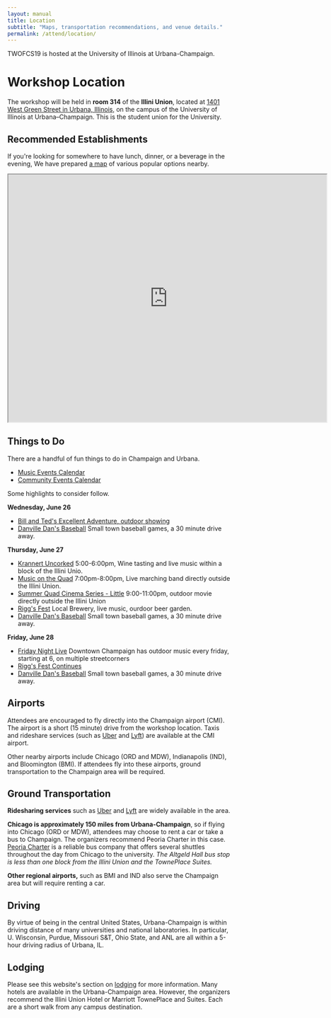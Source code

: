 ```yaml
---
layout: manual
title: Location
subtitle: "Maps, transportation recommendations, and venue details."
permalink: /attend/location/
---
```


TWOFCS19 is hosted at the University of Illinois at Urbana-Champaign.


# Workshop Location

The workshop will be held in **room 314** of the **Illini Union**, located at [1401 West Green 
Street in Urbana, Illinois,](https://goo.gl/maps/CMM1sSsAcHu) on the campus of 
the University of Illinois at Urbana–Champaign. This is the student union for 
the University.


## Recommended Establishments

If you're looking for somewhere to have lunch, dinner, or a beverage in the 
evening, We have 
prepared [a 
map](https://www.google.com/maps/d/viewer?mid=1WGkKDweeIzfHArAMvz4dPDDnXLNB-y4D&hl=en&usp=sharing)
of various popular options nearby.

<iframe src="https://www.google.com/maps/d/embed?mid=1WGkKDweeIzfHArAMvz4dPDDnXLNB-y4D&hl=en" width="720" height="560"></iframe>


## Things to Do

There are a handful of fun things to do in Champaign and Urbana.

- [Music Events 
  Calendar](https://smilepolitely.com/music/the_overture_june_24_301/)
- [Community Events Calendar](https://www.chambanamoms.com/event-calendar/)


Some highlights to consider follow.

**Wednesday, June 26** 

- [Bill and Ted's Excellent Adventure, outdoor showing](https://www.facebook.com/events/417654245752261/)
- [Danville Dan's Baseball](https://www.danvilledans.org/schedule.php) Small town baseball games, a 30 minute drive away.


**Thursday, June 27** 
- [Krannert Uncorked](https://krannertcenter.com/events/krannert-uncorked-kvn-tajzea-and-justin-m-brauer) 5:00-6:00pm, Wine tasting and live music within a block of the Illini Unio.
- [Music on the Quad](https://www.chambanamoms.com/events/summer-twilight-concert-on-the-quad/) 7:00pm-8:00pm, Live marching band directly outside the Illini Union.
- [Summer Quad Cinema Series - Little](https://www.chambanamoms.com/events/summer-quad-cinema-series-7/) 9:00-11:00pm, outdoor movie directly outside the Illini Union
- [Rigg's Fest](http://www.riggsbeer.com/index.php/riggs-fest/) Local Brewery, live music, ourdoor beer garden.
- [Danville Dan's Baseball](https://www.danvilledans.org/schedule.php) Small town baseball games, a 30 minute drive away.


**Friday, June 28** 

- [Friday Night Live](https://40north.org/programs/friday-night-live) Downtown Champaign has outdoor music every friday, starting at 6, on multiple 
  streetcorners
- [Rigg's Fest Continues](http://www.riggsbeer.com/index.php/riggs-fest/)
- [Danville Dan's Baseball](https://www.danvilledans.org/schedule.php) Small town baseball games, a 30 minute drive away.

## Airports

Attendees are encouraged to fly directly into the Champaign airport 
(CMI). The airport is a short (15 minute) drive from the workshop location. 
Taxis and rideshare services (such as [Uber](https://uber.com) and 
[Lyft](https://lyft.com)) are available at the CMI airport.

Other nearby airports include Chicago (ORD and MDW), Indianapolis (IND), and 
Bloomington (BMI). If attendees fly into these airports, ground transportation 
to the Champaign area will be required. 

## Ground Transportation

**Ridesharing services** such as [Uber](https://www.uber.com/) and 
[Lyft](https://www.lyft.com/) are widely available in the area.

**Chicago is approximately 150 miles from Urbana-Champaign**, so if flying into 
Chicago (ORD or MDW), attendees may choose to rent a car or take a bus to 
Champaign.  The organizers recommend Peoria Charter in this case.  [Peoria 
Charter](https://peoriacharter.com/schedule.php?tt=OW) is a reliable bus 
company that offers several shuttles throughout the day from Chicago to the 
university. *The Altgeld Hall bus stop is less than one block from the Illini 
Union and the TownePlace Suites.* 

**Other regional airports,** such as BMI and IND also serve the Champaign area 
but will require renting a car. 


## Driving
By virtue of being in the central United States, Urbana-Champaign is within 
driving distance of many universities and national laboratories. In particular, 
U. Wisconsin, Purdue, Missouri S&T, Ohio State, and ANL are all within a 5-hour 
driving radius of Urbana, IL.


## Lodging

Please see this website's section on [lodging](./attend/lodging) for more 
information. Many hotels are available in the Urbana-Champaign area. However, 
the organizers recommend the Illini Union Hotel or Marriott TownePlace and 
Suites. Each are a short walk from any campus destination. 
